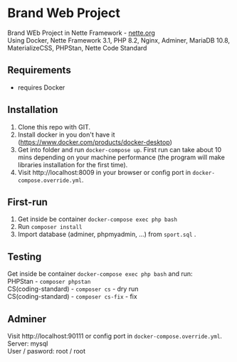 Brand Web Project
=================

Brand WEb Project in Nette Framework  -  [nette.org](nette.org)  
Using Docker, Nette Framework 3.1, PHP 8.2, Nginx, Adminer, MariaDB 10.8, MaterializeCSS, PHPStan, Nette Code Standard


Requirements
------------

- requires Docker


Installation
------------

1. Clone this repo with GIT.
2. Install docker in you don't have it (https://www.docker.com/products/docker-desktop)
3. Get into folder and run `docker-compose up`. First run can take about 10 mins depending on your machine performance (the program will make libraries installation for the first time).
4. Visit http://localhost:8009 in your browser or config port in `docker-compose.override.yml`.


First-run
----------------

1. Get inside be container `docker-compose exec php bash`
2. Run `composer install`
3. Import database (adminer, phpmyadmin, ...) from `sport.sql` .



Testing
----------------

Get inside be container `docker-compose exec php bash` and run:   
PHPStan - `composer phpstan`  
CS(coding-standard) - `composer cs` - dry run  
CS(coding-standard) - `composer cs-fix` - fix



Adminer
----------------

Visit http://localhost:90111 or config port in `docker-compose.override.yml`.  
Server: mysql  
User / pasword: root / root